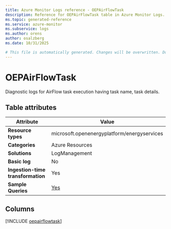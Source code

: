 ```yaml
---
title: Azure Monitor Logs reference - OEPAirFlowTask
description: Reference for OEPAirFlowTask table in Azure Monitor Logs.
ms.topic: generated-reference
ms.service: azure-monitor
ms.subservice: logs
ms.author: orens
author: osalzberg
ms.date: 10/31/2025

# This file is automatically generated. Changes will be overwritten. Do not change this file directly.
---
```


# OEPAirFlowTask

Diagnostic logs for AirFlow task execution having task name, task details.


## Table attributes

|Attribute|Value|
|---|---|
|**Resource types**|microsoft.openenergyplatform/energyservices|
|**Categories**|Azure Resources|
|**Solutions**| LogManagement|
|**Basic log**|No|
|**Ingestion-time transformation**|Yes|
|**Sample Queries**|[Yes](/azure/azure-monitor/reference/queries/oepairflowtask)|



## Columns
  
[!INCLUDE [oepairflowtask](~/reusable-content/ce-skilling/azure/includes/azure-monitor/reference/tables/oepairflowtask-include.md)]
